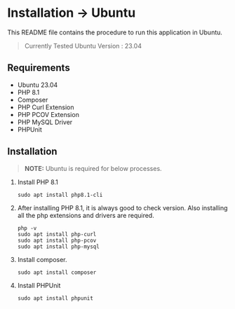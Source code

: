 # Installation -> Ubuntu

This README file contains the procedure to run this application in Ubuntu.
> Currently Tested Ubuntu Version : 23.04

## Requirements

- Ubuntu 23.04
- PHP 8.1
- Composer
- PHP Curl Extension
- PHP PCOV Extension
- PHP MySQL Driver
- PHPUnit

## Installation

> **NOTE:** Ubuntu is required for below processes.

1. Install PHP 8.1

    ```shell
    sudo apt install php8.1-cli
    ```

2. After installing PHP 8.1, it is always good to check version. Also installing all the php extensions and drivers are required.

    ```shell
    php -v
    sudo apt install php-curl
    sudo apt install php-pcov
    sudo apt install php-mysql
    ```

3. Install composer.

    ```shell
    sudo apt install composer
    ```

4. Install PHPUnit

    ```shell
    sudo apt install phpunit
    ```

